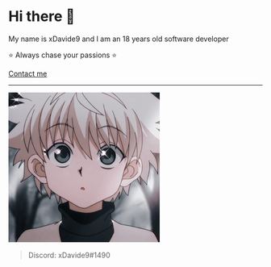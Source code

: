 # Hi there 👋

My name is xDavide9 and I am an 18 years old software developer

⭐ Always chase your passions ⭐

<a href="https://linktr.ee/xdavide9"> Contact me </a>

<hr>

![pic](./smallkillua.jpg)

> Discord: xDavide9#1490
